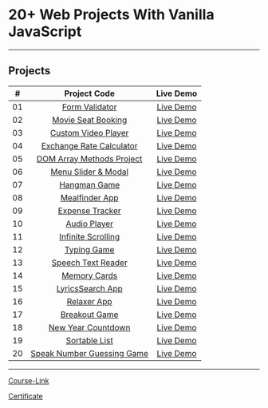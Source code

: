 # 20+ Web Projects With Vanilla JavaScript

---

## Projects

|  #  |                          Project Code                           |   Live Demo   |
| :-: | :-------------------------------------------------------------: | :-----------: |
| 01  |         [Form Validator](./Projects/01-Form-Validator/)         | [Live Demo](https://64a9675136a1f17cb5dddbb6--fabulous-fenglisu-3be6da.netlify.app/) |
| 02  |     [Movie Seat Booking](./Projects/02-Movie-Seat-Booking/)     | [Live Demo](https://64a96a98c6d6e606d3dcbdaa--cozy-donut-a2a927.netlify.app/) |
| 03  |    [Custom Video Player](./Projects/03-Custom-Video-Player/)    | [Live Demo](https://64a96c454dd25f04c4c8027d--venerable-mochi-a164fc.netlify.app/) |
| 04  |    [Exchange Rate Calculator](./Projects/04-Exchange-Rate/)     | [Live Demo](https://64a96c1d803f81070ee0bd59--gentle-cassata-c98ec0.netlify.app/) |
| 05  |  [DOM Array Methods Project](./Projects/05-DOM-Array-Methods/)  | [Live Demo](https://64a96ca16a675c0532c4caf2--regal-strudel-285482.netlify.app/````) |
| 06  |     [Menu Slider & Modal](./Projects/06-Modal-Menu-Slider/)     | [Live Demo](https://64a96d5a07c5a60a93d7663a--loquacious-froyo-a38922.netlify.app/) |
| 07  |             [Hangman Game](./Projects/07-Hangman/)              | [Live Demo](https://64a96e045489340a4c76a62c--resonant-frangollo-074ee3.netlify.app/) |
| 08  |          [Mealfinder App](./Projects/08-Meal-Finder/)           | [Live Demo](https://64a96e369a1393030141998c--cerulean-tiramisu-ccae73.netlify.app/) |
| 09  |        [Expense Tracker](./Projects/09-Expense-Tracker/)        | [Live Demo](https://64a974115489340db976a59c--dapper-creponne-123868.netlify.app/) |
| 10  |           [Audio Player](./Projects/10-Audio-Player/)           | [Live Demo](https://64a972a501213a096d7868c1--splendid-narwhal-5fd6d9.netlify.app/) |
| 11  |     [Infinite Scrolling](./Projects/11-Infinite-Scrolling/)     | [Live Demo](https://64a9743a803f810acde0bcfe--wonderful-daifuku-cb3dc5.netlify.app/) |
| 12  |             [Typing Game](./Projects/12-Type-Race/)             | [Live Demo](https://64a96e775489340abf76a57e--rainbow-babka-f883f5.netlify.app/) |
| 13  |     [Speech Text Reader](./Projects/13-Speech-Text-Reader/)     | [Live Demo](https://64a96ee95489340abf76a798--meek-pony-71edaf.netlify.app/) |
| 14  |           [Memory Cards](./Projects/14-Memory-Cards/)           | [Live Demo](https://64a96f5f7ed34f09262eaf47--clinquant-sorbet-47048b.netlify.app/) |
| 15  |        [LyricsSearch App](./Projects/15-Lyrics-Search/)         | [Live Demo](https://64a96ffd4bbc5204ab702b30--astounding-phoenix-d6db98.netlify.app/) |
| 16  |              [Relaxer App](./Projects/16-Relaxer/)              | [Live Demo](https://64a971944bbc52052e70bc49--peaceful-tapioca-d4631a.netlify.app/) |
| 17  |            [Breakout Game](./Projects/17-Breakout/)             | [Live Demo](https://64a9737490908306e3ae140b--thriving-valkyrie-8ed7e3.netlify.app/) |
| 18  |     [New Year Countdown](./Projects/18-New-Year-Countdown/)     | [Live Demo](https://64a97230bcf4a10774b0bf20--dazzling-crostata-9ca514.netlify.app/) |
| 19  |          [Sortable List](./Projects/19-Sortable-List/)          | [Live Demo](https://64a96fbd07c5a60b93d769dd--polite-kulfi-925897.netlify.app/) |
| 20  | [Speak Number Guessing Game](./Projects/20-Speak-Number-Guess/) | [Live Demo](https://64a9737490908306e3ae140b--thriving-valkyrie-8ed7e3.netlify.app/) |

---

[Course-Link](https://www.udemy.com/course/web-projects-with-vanilla-javascript/)<br>

[Certificate](https://publuu.com/flip-book/183867/450623/page/1)
